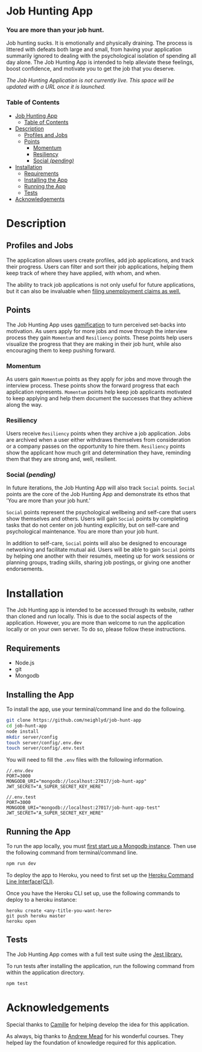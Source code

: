 # Job Hunting App
<h3> You are more than your job hunt.</h3>

Job hunting sucks. It is emotionally and physically draining. The process is littered with defeats both large and small, from having your application summarily ignored to dealing with the psychological isolation of spending all day alone. The Job Hunting App is intended to help alleviate these feelings, boost confidence, and motivate you to get the job that you deserve.

*The Job Hunting Application is not currently live. This space will be updated with a URL once it is launched.*

### Table of Contents
- [Job Hunting App](#job-hunting-app)
    - [Table of Contents](#table-of-contents)
- [Description](#description)
  - [Profiles and Jobs](#profiles-and-jobs)
  - [Points](#points)
    - [Momentum](#momentum)
    - [Resiliency](#resiliency)
    - [Social *(pending)*](#social-pending)
- [Installation](#installation)
  - [Requirements](#requirements)
  - [Installing the App](#installing-the-app)
  - [Running the App](#running-the-app)
  - [Tests](#tests)
- [Acknowledgements](#acknowledgements)

# Description

## Profiles and Jobs

The application allows users create profiles, add job applications, and track their progress. Users can filter and sort their job applications, helping them keep track of where they have applied, with whom, and when.

The ability to track job applications is not only useful for future applications, but it can also be invaluable when [filing unemployment claims as well.](https://oui.doleta.gov/unemploy/uifactsheet.asp)

## Points

The Job Hunting App uses [gamification](https://en.wikipedia.org/wiki/Gamification) to turn perceived set-backs into motivation.  As users apply for more jobs and move through the interview process they gain `Momentum` and `Resiliency` points. These points help users visualize the progress that they are making in their job hunt, while also encouraging them to keep pushing forward.

### Momentum

As users gain `Momentum` points as they apply for jobs and move through the interview process. These points show the forward progress that each application represents. `Momentum` points help keep job applicants motivated to keep applying and help them document the successes that they achieve along the way.

### Resiliency

Users receive `Resiliency` points when they archive a job application. Jobs are archived when a user either withdraws themselves from consideration or a company passes on the opportunity to hire them. `Resiliency` points show the applicant how much grit and determination they have, reminding them that they are strong and, well, resilient.

### Social *(pending)*

In future iterations, the Job Hunting App will also track `Social` points. `Social` points are the core of the Job Hunting App and demonstrate its ethos that 'You are more than your job hunt.' 

`Social` points represent the psychological wellbeing and self-care that users show themselves and others. Users will gain `Social` points by completing tasks that do not center on job hunting explicitly, but on self-care and psychological maintenance. You are more than your job hunt.

In addition to self-care, `Social` points will also be designed to encourage networking and facilitate mutual aid. Users will be able to gain `Social` points by helping one another with their resumés, meeting up for work sessions or planning groups, trading skills, sharing job postings, or giving one another endorsements.

# Installation

The Job Hunting app is intended to be accessed through its website, rather than cloned and run locally. This is due to the social aspects of the application. However, you are more than welcome to run the application locally or on your own server. To do so, please follow these instructions.

## Requirements

* Node.js
* git
* Mongodb

## Installing the App
To install the app, use your terminal/command line and do the following.

```bash
git clone https://github.com/neighlyd/job-hunt-app
cd job-hunt-app
node install
mkdir server/config
touch server/config/.env.dev
touch server/config/.env.test
```

You will need to fill the `.env` files with the following information.

```
//.env.dev
PORT=3000
MONGODB_URI="mongodb://localhost:27017/job-hunt-app"
JWT_SECRET="A_SUPER_SECRET_KEY_HERE"
```

```
//.env.test
PORT=3000
MONGODB_URI="mongodb://localhost:27017/job-hunt-app-test"
JWT_SECRET="A_SUPER_SECRET_KEY_HERE"
```

## Running the App

To run the app locally, you must [first start up a Mongodb instance](https://docs.mongodb.com/manual/tutorial/manage-mongodb-processes/). Then use the following command from terminal/command line.

```bash
npm run dev
```

To deploy the app to Heroku, you need to first set up the [Heroku Command Line Interface(CLI)](https://devcenter.heroku.com/articles/heroku-cli).

Once you have the Heroku CLI set up, use the following commands to deploy to a heroku instance:

```
heroku create <any-title-you-want-here>
git push heroku master
heroku open
```

## Tests

The Job Hunting App comes with a full test suite using the [Jest library.](https://jestjs.io/)

To run tests after installing the application, run the following command from within the application directory.

```bash
npm test
```

# Acknowledgements

Special thanks to [Camille](https://www.linkedin.com/in/cciancanelli/) for helping develop the idea for this application.

As always, big thanks to [Andrew Mead](https://twitter.com/andrew_j_mead?lang=en) for his wonderful courses. They helped lay the foundation of knowledge required for this application.